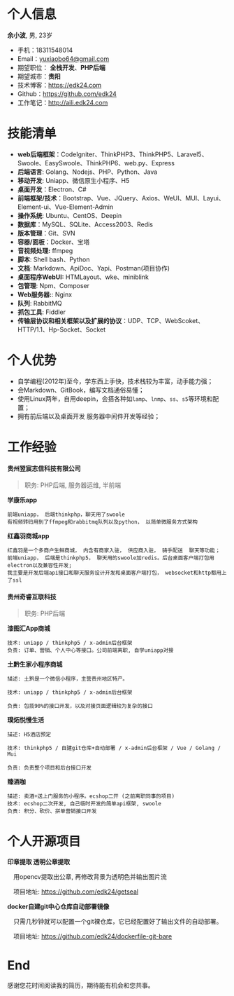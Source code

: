 # 个人信息

**余小波**, 男, 23岁

- 手机：18311548014
- Email：yuxiaobo64@gmail.com
- 期望职位： **全栈开发**、**PHP后端**
- 期望城市：**贵阳**
- 技术博客：https://edk24.com
- Github：https://github.com/edk24
- 工作笔记：<http://aili.edk24.com>



# 技能清单

- **web后端框架**：CodeIgniter、ThinkPHP3、ThinkPHP5、Laravel5、Swoole、EasySwoole、ThinkPHP6、web.py、Express
- **后端语言**: Golang、Nodejs、PHP、Python、Java
- **移动开发**: Uniapp、微信原生小程序、H5
- **桌面开发**：Electron、C#
- **前端框架/技术**：Bootstrap、Vue、JQuery、Axios、WeUI、MUI、Layui、Element-ui、Vue-Element-Admin
- **操作系统**: Ubuntu、CentOS、Deepin
- **数据库**：MySQL、SQLite、Access2003、Redis
- **版本管理**：Git、SVN
- **容器/面板**：Docker、宝塔
- **音视频处理:** ffmpeg
- **脚本**: Shell bash、Python
- **文档**: Markdown、ApiDoc、Yapi、Postman(项目协作)
- **桌面程序WebUI:** HTMLayout、wke、miniblink
- **包管理**: Npm、Composer
- **Web服务器:**: Nginx
- **队列**: RabbitMQ
- **抓包工具**: Fiddler
- **传输层协议和相关框架以及扩展的协议**：UDP、TCP、WebScoket、HTTP/1.1、Hp-Socket、Socket



# 个人优势

- 自学编程(2012年)至今，学东西上手快，技术栈较为丰富，动手能力强；
- 会Markdown、GitBook，编写文档通俗易懂；
- 使用Linux两年，自用deepin，会搭各种如`lamp`、`lnmp`、`ss`、`s5`等环境和配置；
- 拥有前后端以及桌面开发 服务器中间件开发等经验；



# 工作经验


#### 贵州翌宸志信科技有限公司
> 职务: PHP后端, 服务器运维, 半前端



**学康乐app**

```
前端uniapp， 后端thinkphp，聊天用了swoole 
有视频转码用到了ffmpeg和rabbitmq队列以及python， 以简单微服务方式架构
```

**红鑫羽商城app**

```
红鑫羽是一个多商户生鲜商城， 内含有商家入驻， 供应商入驻， 骑手配送  聊天等功能；
前端uniapp， 后端是thinkphp5， 聊天用的swoole加redis。后台桌面客户端打包用electron以及兼容性开发;
我主要是开发后端api接口和聊天服务设计开发和桌面客户端打包， websocket和http都用上了ssl
```





#### 贵州奇睿互联科技

> 职务: PHP后端




**漆图汇App商城**

```
技术: uniapp / thinkphp5 / x-admin后台框架
负责: 订单、营销、个人中心等接口。公司前端离职, 自学uniapp对接
```

**土黔生家小程序商城**

```
描述: 土黔是一个微信小程序，主营贵州地区特产。

技术: uniapp / thinkphp5 / x-admin后台框架

负责: 包揽90%的接口开发，以及对接页面逻辑较为复杂的接口
```


**璞炻悦慢生活**

```
描述: H5酒店预定

技术: thinkphp5 / 自建git仓库+自动部署 / x-admin后台框架 / Vue / Golang / Mui

负责: 负责整个项目和后台接口开发
```

**臻酒咖**
```
描述: 卖酒+送上门服务的小程序。ecshop二开 (之前离职同事的项目)
技术: ecshop二次开发, 自己临时开发的简单api框架, swoole
负责: 积分、砍价、拼单营销接口开发
```




# 个人开源项目

**印章提取 透明公章提取**

　用opencv提取出公章, 再修改背景为透明色并输出图片流

　项目地址: <https://github.com/edk24/getseal>
	
	

**docker自建git中心仓库自动部署镜像**

　只需几秒钟就可以配置一个git裸仓库，它已经配置好了输出文件的自动部署。

　项目地址: https://github.com/edk24/dockerfile-git-bare




# End

感谢您花时间阅读我的简历，期待能有机会和您共事。
